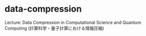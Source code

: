 # data-compression
Lecture: Data Compression in Computational Science and Quantum Computing (計算科学・量子計算における情報圧縮)
